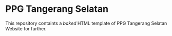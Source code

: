 PPG Tangerang Selatan
=====================

This repository containts a *baked* HTML template of PPG Tangerang Selatan Website for further.
